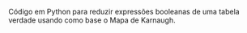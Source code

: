 Código em Python para reduzir expressões booleanas de uma tabela verdade usando como base o Mapa de Karnaugh.
